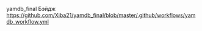 yamdb_final
Бэйдж
https://github.com/Xiba21/yamdb_final/blob/master/.github/workflows/yamdb_workflow.yml